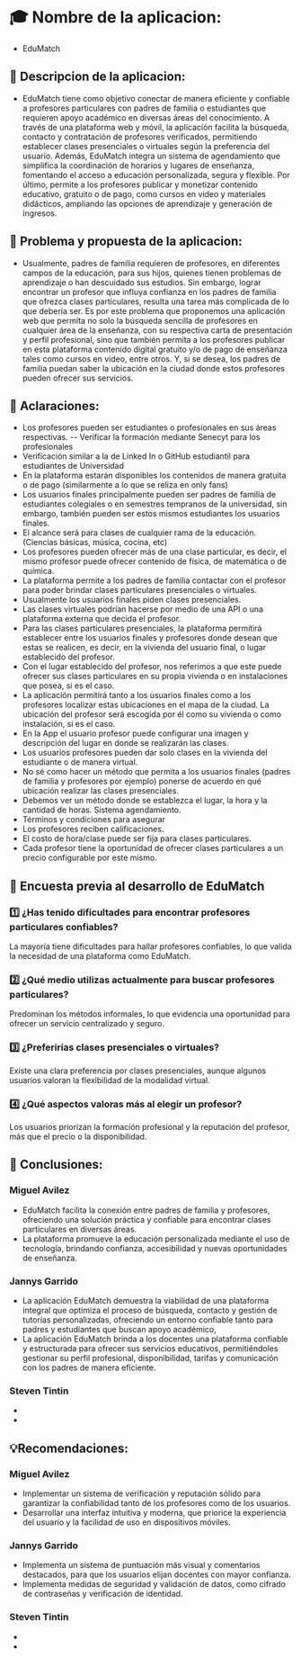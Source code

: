 # 🎓  Nombre de la aplicacion: 
- EduMatch
## 📘 Descripcion de la aplicacion:
- EduMatch tiene como objetivo conectar de manera eficiente y confiable a profesores particulares con padres de familia o estudiantes que requieren apoyo académico en diversas áreas del conocimiento. A través de una plataforma web y móvil, la aplicación facilita la búsqueda, contacto y contratación de profesores verificados, permitiendo establecer clases presenciales o virtuales según la preferencia del usuario. Además, EduMatch integra un sistema de agendamiento que simplifica la coordinación de horarios y lugares de enseñanza, fomentando el acceso a educación personalizada, segura y flexible. Por último, permite a los profesores publicar y monetizar contenido educativo, gratuito o de pago, como cursos en video y materiales didácticos, ampliando las opciones de aprendizaje y generación de ingresos.
## 📘 Problema y propuesta de la aplicacion:
- Usualmente, padres de familia requieren de profesores, en diferentes campos de la educación, para sus hijos, quienes tienen problemas de aprendizaje o han descuidado sus estudios. Sin embargo, lograr encontrar un profesor que influya confianza en los padres de familia que ofrezca clases particulares, resulta una tarea más complicada de lo que debería ser. Es por este problema que proponemos una aplicación web que permita no solo la búsqueda sencilla de profesores en cualquier área de la enseñanza, con su respectiva carta de presentación y perfil profesional, sino que también permita a los profesores publicar en esta plataforma contenido digital gratuito y/o de pago de enseñanza tales como cursos en video, entre otros. Y, si se desea, los padres de familia puedan saber la ubicación en la ciudad donde estos profesores pueden ofrecer sus servicios.
## 🧩 Aclaraciones:
- Los profesores pueden ser estudiantes o profesionales en sus áreas respectivas.
 -- Verificar la formación mediante Senecyt para los profesionales
- Verificación similar a la de Linked In o GitHub estudiantil para estudiantes de Universidad
- En la plataforma estarán disponibles los contenidos de manera gratuita o de pago (similarmente a lo que se reliza en only fans)
- Los usuarios finales principalmente pueden ser padres de familia de estudiantes colegiales o en semestres tempranos de la universidad, sin embargo, también pueden ser estos mismos estudiantes los usuarios finales.
- El alcance será para clases de cualquier rama de la educación. (Ciencias básicas, música, cocina, etc)
- Los profesores pueden ofrecer más de una clase particular, es decir, el mismo profesor puede ofrecer contenido de física, de matemática o de química. 
- La plataforma permite a los padres de familia contactar con el profesor para poder brindar clases particulares presenciales o virtuales.
- Usualmente los usuarios finales piden clases presenciales.
- Las clases virtuales podrían hacerse por medio de una API o una plataforma externa que decida el profesor.
- Para las clases particulares presenciales, la plataforma permitirá establecer entre los usuarios finales y profesores donde desean que estas se realicen, es decir, en la vivienda del usuario final, o lugar establecido del profesor.
- Con el lugar establecido del profesor, nos referimos a que este puede ofrecer sus clases particulares en su propia vivienda o en instalaciones que posea, si es el caso.
- La aplicación permitirá tanto a los usuarios finales como a los profesores localizar estas ubicaciones en el mapa de la ciudad. La ubicación del profesor será escogida por él como su vivienda o como instalación, si es el caso.
- En la App el usuario profesor puede configurar una imagen y descripción del lugar en donde se realizarán las clases.
- Los usuarios profesores pueden dar solo clases en la vivienda del estudiante o de manera virtual.
- No sé como hacer un método que permita a los usuarios finales (padres de familia y profesores por ejemplo) ponerse de acuerdo en qué ubicación realizar las clases presenciales.
- Debemos ver un método donde se establezca el lugar, la hora y la cantidad de horas. Sistema agendamiento.
- Términos y condiciones para asegurar 
- Los profesores reciben calificaciones.
- El costo de hora/clase puede ser fija para clases particulares.
- Cada profesor tiene la oportunidad de ofrecer clases particulares a un precio configurable por este mismo.

## 📝 Encuesta previa al desarrollo de EduMatch
### 1️⃣ ¿Has tenido dificultades para encontrar profesores particulares confiables?
La mayoría tiene dificultades para hallar profesores confiables, lo que valida la necesidad de una plataforma como EduMatch.
### 2️⃣ ¿Qué medio utilizas actualmente para buscar profesores particulares?
Predominan los métodos informales, lo que evidencia una oportunidad para ofrecer un servicio centralizado y seguro.
### 3️⃣ ¿Preferirías clases presenciales o virtuales?
Existe una clara preferencia por clases presenciales, aunque algunos usuarios valoran la flexibilidad de la modalidad virtual.
### 4️⃣ ¿Qué aspectos valoras más al elegir un profesor?
Los usuarios priorizan la formación profesional y la reputación del profesor, más que el precio o la disponibilidad.


## 📌 Conclusiones:
### Miguel Avilez
- EduMatch facilita la conexión entre padres de familia y profesores, ofreciendo una solución práctica y confiable para encontrar clases particulares en diversas áreas.
- La plataforma promueve la educación personalizada mediante el uso de tecnología, brindando confianza, accesibilidad y nuevas oportunidades de enseñanza.
### Jannys Garrido
- La aplicación EduMatch demuestra la viabilidad de una plataforma integral que optimiza el proceso de búsqueda, contacto y gestión de tutorías personalizadas, ofreciendo un entorno confiable tanto para padres y estudiantes que buscan apoyo académico,
- La aplicación EduMatch brinda a los docentes una plataforma confiable y estructurada para ofrecer sus servicios educativos, permitiéndoles gestionar su perfil profesional, disponibilidad, tarifas y comunicación con los padres de manera eficiente.
### Steven Tintin
-
-
## 💡Recomendaciones:
### Miguel Avilez
- Implementar un sistema de verificación y reputación sólido para garantizar la confiabilidad tanto de los profesores como de los usuarios.
- Desarrollar una interfaz intuitiva y moderna, que priorice la experiencia del usuario y la facilidad de uso en dispositivos móviles.
### Jannys Garrido
- Implementa un sistema de puntuación más visual y comentarios destacados, para que los usuarios elijan docentes con mayor confianza.
- Implementa medidas de seguridad y validación de datos, como cifrado de contraseñas y verificación de identidad.
### Steven Tintin
-
-

